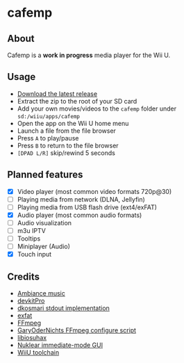 # cafemp
## About
Cafemp is a **work in progress** media player for the Wii U.

## Usage
- [Download the latest release](https://github.com/whateveritwas/cafemp/releases/latest)
- Extract the zip to the root of your SD card
- Add your own movies/videos to the `cafemp` folder under `sd:/wiiu/apps/cafemp`
- Open the app on the Wii U home menu
- Launch a file from the file browser
- Press `A` to play/pause
- Press `B` to return to the file browser
- `[DPAD L/R]` skip/rewind 5 seconds

## Planned features
- [x] Video player (most common video formats 720p@30)
- [ ] Playing media from network (DLNA, Jellyfin)
- [ ] Playing media from USB flash drive (ext4/exFAT)
- [x] Audio player (most common audio formats)
- [ ] Audio visualization
- [ ] m3u IPTV
- [ ] Tooltips
- [ ] Miniplayer (Audio)
- [x] Touch input

## Credits
- [Ambiance music](https://freesound.org/people/LightMister/sounds/769925/?)
- [devkitPro](https://github.com/devkitPro)
- [dkosmari stdout implementation](https://github.com/dkosmari/devkitpro-autoconf/blob/main/examples/wiiu/sdl2-swkbd/src/stdout.cpp)
- [exfat](https://github.com/relan/exfat/)
- [FFmpeg](https://github.com/FFmpeg/FFmpeg/)
- [GaryOderNichts FFmpeg configure script](https://github.com/GaryOderNichts/FFmpeg-wiiu/blob/master/configure-wiiu)
- [libiosuhax](https://github.com/dimok789/libiosuhax)
- [Nuklear immediate-mode GUI](https://github.com/Immediate-Mode-UI/Nuklear)
- [WiiU toolchain](https://github.com/devkitPro/wut)